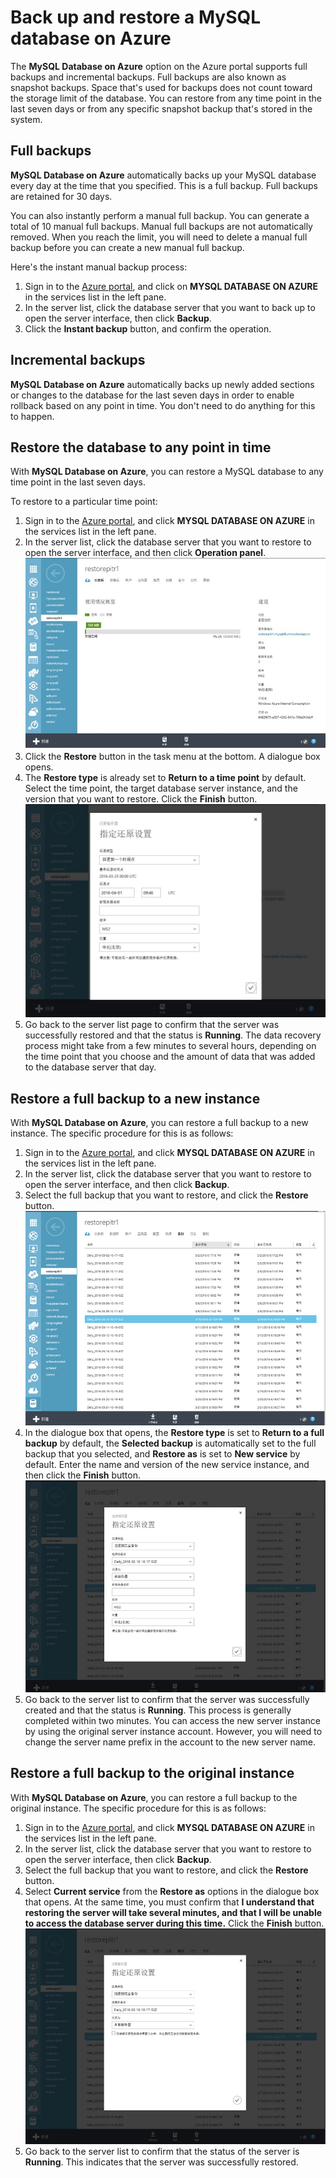 <properties linkid="" urlDisplayName="" pageTitle="MySQL Service Questions – Microsoft Azure Cloud" metaKeywords="Azure Cloud, technical documentation, documents and resources, MySQL, database, FAQ, Azure MySQL, MySQL PaaS, Azure MySQL PaaS, Azure MySQL Service, Azure RDS" description="Provides quick answers for common technical questions encountered by users when using MySQL Database on Azure. Contact technical support if you have any further questions." metaCanonical="" services="MySQL" documentationCenter="Services" title="" authors="v-chuw" solutions="" manager="RongYu" editor="" />

<tags ms.service="mysql" ms.date="" wacn.date="04/07/2016"/>

# Back up and restore a MySQL database on Azure

The **MySQL Database on Azure** option on the Azure portal supports full backups and incremental backups. Full backups are also known as snapshot backups. Space that's used for backups does not count toward the storage limit of the database. You can restore from any time point in the last seven days or from any specific snapshot backup that's stored in the system.

## **Full backups**

**MySQL Database on Azure** automatically backs up your MySQL database every day at the time that you specified. This is a full backup. Full backups are retained for 30 days.

You can also instantly perform a manual full backup. You can generate a total of 10 manual full backups. Manual full backups are not automatically removed. When you reach the limit, you will need to delete a manual full backup before you can create a new manual full backup.

Here's the instant manual backup process:

1. Sign in to the [Azure portal](http://manage.windowsazure.com/), and click on **MYSQL DATABASE ON AZURE** in the services list in the left pane.
2.	In the server list, click the database server that you want to back up to open the server interface, then click **Backup**.
3.	Click the **Instant backup** button, and confirm the operation.

## **Incremental backups**

**MySQL Database on Azure** automatically backs up newly added sections or changes to the database for the last seven days in order to enable rollback based on any point in time. You don't need to do anything for this to happen.

## **Restore the database to any point in time**

With **MySQL Database on Azure**, you can restore a MySQL database to any time point in the last seven days.

To restore to a particular time point:

1. Sign in to the [Azure portal](http://manage.windowsazure.com/), and click **MYSQL DATABASE ON AZURE** in the services list in the left pane.
2. In the server list, click the database server that you want to restore to open the server interface, and then click **Operation panel**.
![Restore to any point in time][1]
3. Click the **Restore** button in the task menu at the bottom. A dialogue box opens.
4. The **Restore type** is already set to **Return to a time point** by default. Select the time point, the target database server instance, and the version that you want to restore. Click the **Finish** button.
![Restore to any point in time][2]
5. Go back to the server list page to confirm that the server was successfully restored and that the status is **Running**. The data recovery process might take from a few minutes to several hours, depending on the time point that you choose and the amount of data that was added to the database server that day.

## **Restore a full backup to a new instance**

With **MySQL Database on Azure**, you can restore a full backup to a new instance. The specific procedure for this is as follows:

1.	Sign in to the [Azure portal](http://manage.windowsazure.com/), and click **MYSQL DATABASE ON AZURE** in the services list in the left pane.
2.	In the server list, click the database server that you want to restore to open the server interface, and then click **Backup**.
3.	Select the full backup that you want to restore, and click the **Restore** button.
![Perform a full backup to a new instance][3]
4.	In the dialogue box that opens, the **Restore type** is set to **Return to a full backup** by default, the **Selected backup** is automatically set to the full backup that you selected, and **Restore as** is set to **New service** by default. Enter the name and version of the new service instance, and then click the **Finish** button.
![Perform a full backup to a new instance][4]
5.	Go back to the server list to confirm that the server was successfully created and that the status is **Running**. This process is generally completed within two minutes. You can access the new server instance by using the original server instance account. However, you will need to change the server name prefix in the account to the new server name.

## **Restore a full backup to the original instance**

With **MySQL Database on Azure**, you can restore a full backup to the original instance. The specific procedure for this is as follows:

1.	Sign in to the [Azure portal](http://manage.windowsazure.com/), and click **MYSQL DATABASE ON AZURE** in the services list in the left pane.
2.	In the server list, click the database server that you want to restore to open the server interface, then click **Backup**.
3.	Select the full backup that you want to restore, and click the **Restore** button.
4.	Select **Current service** from the **Restore as** options in the dialogue box that opens. At the same time, you must confirm that **I understand that restoring the server will take several minutes, and that I will be unable to access the database server during this time.** Click the **Finish** button.
![Perform a full backup to the original instance][5]
5.	Go back to the server list to confirm that the status of the server is **Running**. This indicates that the server was successfully restored.

<!--Image references-->

[1]: ./media/mysql-database-point-in-time-restore/Restore1.jpg
[2]: ./media/mysql-database-point-in-time-restore/Restore2.jpg
[3]: ./media/mysql-database-point-in-time-restore/Restore3.jpg
[4]: ./media/mysql-database-point-in-time-restore/Restore4.jpg
[5]: ./media/mysql-database-point-in-time-restore/Restore5.jpg

<!---HONumber=Acom_0418_2016_MySql-->
